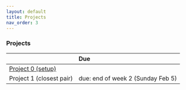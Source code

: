 ```yaml
---
layout: default 
title: Projects 
nav_order: 3
---
```



### Projects 

|                   |    Due                |
|:------------------|:----------------------|
| [Project 0 (setup)](Projects/P0-setup/P0-setup.md]) |                       |
| Project 1 (closest pair) |  due: end of week 2 (Sunday Feb 5)  |



